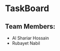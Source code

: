 <h1>TaskBoard</h1>
<h2>Team Members:</h2>
<ul>
<li>Al Shariar Hossain</li>
<li>Rubayet Nabil</li>
</ul>